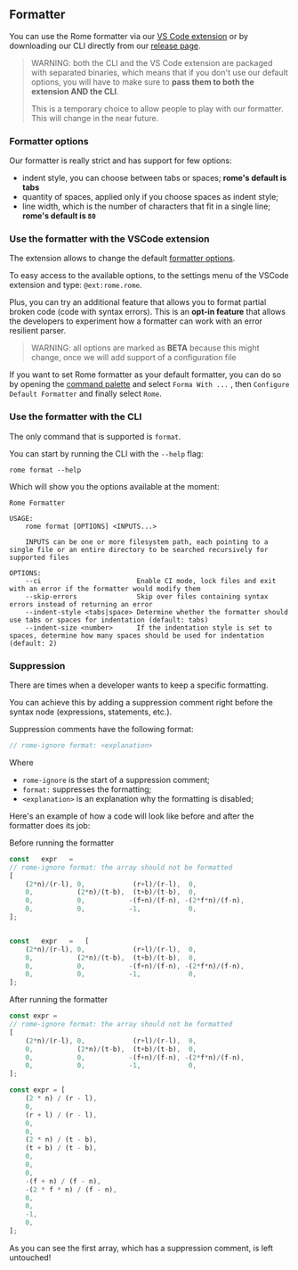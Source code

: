 ## Formatter

You can use the Rome formatter via our [VS Code extension](https://marketplace.visualstudio.com/items?itemName=rome.rome)
or by downloading our CLI directly from our  [release page](https://github.com/rome/tools/releases).

> WARNING: both the CLI and the VS Code extension are packaged with separated binaries, which means that if you don't 
> use our default options, you will have to make sure to **pass them to both the extension AND the CLI**.
> 
> This is a temporary choice to allow people to play with our formatter. This will change in the near future.


### Formatter options

Our formatter is really strict and has support for few options:

- indent style, you can choose between tabs or spaces; **rome's default is tabs**
- quantity of spaces, applied only if you choose spaces as indent style; 
- line width, which is the number of characters that fit in a single line; **rome's default is `80`**

### Use the formatter with the VSCode extension

The extension allows to change the default [formatter options](#formatter-options). 

To easy access to the available options, to the settings menu of the VSCode extension and type: `@ext:rome.rome`.

Plus, you can try an additional feature that allows you to format partial broken code (code with syntax errors).
This is an **opt-in feature** that allows the developers to experiment how a formatter can work with an error resilient parser.

> WARNING: all options are marked as **BETA** because this might change, once we will add support of a configuration file

If you want to set Rome formatter as your default formatter, you can do so by opening the [command palette]
and select `Forma With ...` , then `Configure Default Formatter` and finally select `Rome`.


### Use the formatter with the CLI

The only command that is supported is `format`.

You can start by running the CLI with the `--help` flag:

```shell
rome format --help
```

Which will show you the options available at the moment:

```shell
Rome Formatter

USAGE:
    rome format [OPTIONS] <INPUTS...>

    INPUTS can be one or more filesystem path, each pointing to a single file or an entire directory to be searched recursively for supported files

OPTIONS:
    --ci                        Enable CI mode, lock files and exit with an error if the formatter would modify them
    --skip-errors               Skip over files containing syntax errors instead of returning an error
    --indent-style <tabs|space> Determine whether the formatter should use tabs or spaces for indentation (default: tabs)
    --indent-size <number>      If the indentation style is set to spaces, determine how many spaces should be used for indentation (default: 2)

```

### Suppression

There are times when a developer wants to keep a specific formatting.

You can achieve this by adding a suppression comment right before the syntax node (expressions, statements, etc.).

Suppression comments have the following format:

```js
// rome-ignore format: <explanation>
```

Where
- `rome-ignore` is the start of a suppression comment;
- `format:` suppresses the formatting;
- `<explanation>` is an explanation why the formatting is disabled;

Here's an example of how a code will look like before and after the formatter does its job:

Before running the formatter

```js
const   expr   =   
// rome-ignore format: the array should not be formatted
[
    (2*n)/(r-l), 0,            (r+l)/(r-l),  0,
    0,           (2*n)/(t-b),  (t+b)/(t-b),  0,
    0,           0,           -(f+n)/(f-n), -(2*f*n)/(f-n),
    0,           0,           -1,            0,
];


const   expr   =   [
    (2*n)/(r-l), 0,            (r+l)/(r-l),  0,
    0,           (2*n)/(t-b),  (t+b)/(t-b),  0,
    0,           0,           -(f+n)/(f-n), -(2*f*n)/(f-n),
    0,           0,           -1,            0,
];
```

After running the formatter 

```js
const expr =
// rome-ignore format: the array should not be formatted
[
    (2*n)/(r-l), 0,            (r+l)/(r-l),  0,
    0,           (2*n)/(t-b),  (t+b)/(t-b),  0,
    0,           0,           -(f+n)/(f-n), -(2*f*n)/(f-n),
    0,           0,           -1,            0,
];

const expr = [
    (2 * n) / (r - l),
    0,
    (r + l) / (r - l),
    0,
    0,
    (2 * n) / (t - b),
    (t + b) / (t - b),
    0,
    0,
    0,
    -(f + n) / (f - n),
    -(2 * f * n) / (f - n),
    0,
    0,
    -1,
    0,
];
```

As you can see the first array, which has a suppression comment, is left untouched! 


[command palette]: https://code.visualstudio.com/docs/getstarted/userinterface#_command-palette